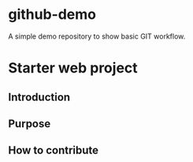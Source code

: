 # github-demo
A simple demo repository to show basic GIT workflow.
# Starter web project

## Introduction

## Purpose

## How to contribute